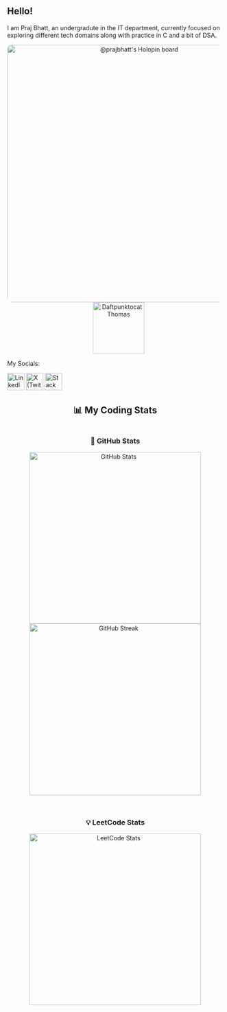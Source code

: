 ## Hello!

I am Praj Bhatt, an undergradute in the IT department, currently focused on exploring different tech domains along with practice in C and a bit of DSA.

<p align="center">
  <!-- Holopin Board -->
  <a href="https://holopin.io/@prajbhatt" target="_blank">
    <img src="https://holopin.me/prajbhatt"
         alt="@prajbhatt's Holopin board"
         width="600"
         style="vertical-align: middle; border-radius: 10px;"/>
  </a>
  &nbsp;&nbsp;&nbsp; <!-- small spacing between them -->
  <!-- Daftpunktocat GIF -->
  <img src="https://octodex.github.com/images/daftpunktocat-thomas.gif"
       alt="Daftpunktocat Thomas"
       width="120"
       style="vertical-align: middle; opacity: 0.95;"/>
</p>


My Socials:

<p align="left">
  <a href="https://linkedin.com/in/praj-bhatt" target="_blank" style="text-decoration:none;">
    <img src="https://cdn.jsdelivr.net/gh/devicons/devicon/icons/linkedin/linkedin-original.svg" alt="LinkedIn" width="40" height="40"/>
  </a>
  <a href="https://x.com/bhattpraj" target="_blank" style="text-decoration:none;">
    <img src="https://cdn.jsdelivr.net/gh/simple-icons/simple-icons/icons/x.svg" alt="X (Twitter)" width="40" height="40"/>
  </a>
  <a href="https://stackoverflow.com/users/31791173/praj-bhatt" target="_blank" style="text-decoration:none;">
    <img src="https://cdn.jsdelivr.net/gh/devicons/devicon/icons/stackoverflow/stackoverflow-original.svg" alt="Stack Overflow" width="40" height="40"/>
  </a>
</p>

<h2 align="center">📊 My Coding Stats</h2>

<div align="center" style="display: flex; justify-content: center; align-items: flex-start; gap: 30px; flex-wrap: wrap;">

  <!-- GitHub Stats -->
  <div>
    <h3 align="center">🐙 GitHub Stats</h3>
    <img src="https://github-readme-stats.vercel.app/api?username=praj-bhatt&show_icons=true&count_private=true&theme=tokyonight&hide_border=true" width="400" alt="GitHub Stats"/>
    <br/>
    <img src="https://github-readme-streak-stats.herokuapp.com?user=praj-bhatt&theme=tokyonight&hide_border=true" width="400" alt="GitHub Streak"/>
  </div>

  <!-- LeetCode Stats -->
  <div>
    <h3 align="center">💡 LeetCode Stats</h3>
    <img src="https://leetcard.jacoblin.cool/praj-bhatt?theme=dark&font=Karma&ext=heatmap" width="400" alt="LeetCode Stats"/>
  </div>

</div>



